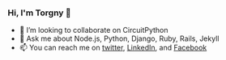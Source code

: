 ### Hi, I'm Torgny 👋

- 👯 I’m looking to collaborate on CircuitPython
- 💬 Ask me about Node.js, Python, Django, Ruby, Rails, Jekyll
- 📫 You can reach me on [twitter](https://twitter.com/torgnybjers), [LinkedIn](https://www.linkedin.com/in/torgnybjers/?lipi=urn%3Ali%3Apage%3Ad_flagship3_feed%3Bmtx0%2Fk6xSqSV2LrA7Flqbg%3D%3D), and [Facebook](https://www.facebook.com/torgny)
